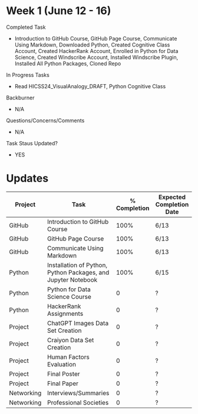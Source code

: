 
# Week 1 (June 12 - 16)
Completed Task 
  - Introduction to GitHub Course, GitHub Page Course, Communicate Using Markdown, Downloaded Python, Created Cognitive Class Account, Created HackerRank Account, Enrolled in Python for Data Science, Created Windscribe Account, Installed Windscribe Plugin, Installed All Python Packages, Cloned Repo

In Progress Tasks 
  - Read HICSS24_VisualAnalogy_DRAFT, Python Cognitive Class

Backburner
  - N/A

Questions/Concerns/Comments
  - N/A

Task Staus Updated? 
  - YES


# Updates

|Project | Task | % Completion | Expected Completion Date |
--- | --- | --- | --- |
| GitHub | Introduction to GitHub Course | 100% | 6/13 |||
| GitHub | GitHub Page Course | 100% | 6/13 |||
| GitHub | Communicate Using Markdown | 100% | 6/13 |||
| Python | Installation of Python, Python Packages, and Jupyter Notebook | 100% | 6/15 |||
| Python | Python for Data Science Course | 0 | ? |||
| Python | HackerRank Assignments | 0 | ? |||
| Project | ChatGPT Images Data Set Creation | 0 | ? |||
| Project | Craiyon Data Set Creation | 0 | ? |||
| Project | Human Factors Evaluation | 0 | ? |||
| Project | Final Poster | 0 | ? |||
| Project | Final Paper | 0 | ? |||
| Networking | Interviews/Summaries | 0 | ? |||
| Networking | Professional Societies | 0 | ? |||
